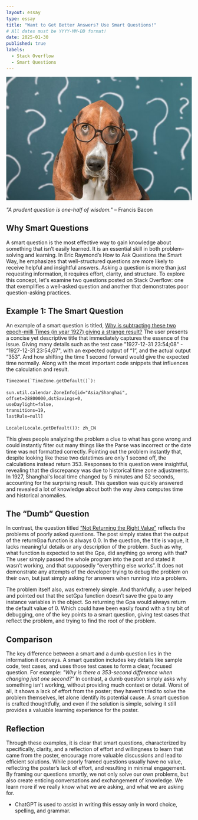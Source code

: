 ```yaml
---
layout: essay
type: essay
title: "Want to Get Better Answers? Use Smart Questions!"
# All dates must be YYYY-MM-DD format!
date: 2025-01-30
published: true
labels:
  - Stack Overflow
  - Smart Questions
---
```

<img src="../img/essays/DogQuestion.jpg">

*"A prudent question is one-half of wisdom."* – Francis Bacon

## Why Smart Questions

A smart question is the most effective way to gain knowledge about something that isn’t easily learned. It is an essential skill in both problem-solving and learning. In Eric Raymond’s How to Ask Questions the Smart Way, he emphasizes that well-structured questions are more likely to receive helpful and insightful answers. Asking a question is more than just requesting information, it requires effort, clarity, and structure. To explore this concept, let's examine two questions posted on Stack Overflow: one that exemplifies a well-asked question and another that demonstrates poor question-asking practices.

## Example 1: The Smart Question

An example of a smart question is titled, [Why is subtracting these two epoch-milli Times (in year 1927) giving a strange result?](https://stackoverflow.com/questions/6841333/why-is-subtracting-these-two-epoch-milli-times-in-year-1927-giving-a-strange-r) 
The user presents a concise yet descriptive title that immediately captures the essence of the issue. Giving many details such as the test case "1927-12-31 23:54;08" - “1927-12-31 23:54;07", with an expected output of “1”, and the actual output “353”. And how shifting the time 1 second forward would give the expected time normally. Along with the most important code snippets that influences the calculation and result.

```
Timezone(`TimeZone.getDefault()`):

sun.util.calendar.ZoneInfo[id="Asia/Shanghai",
offset=28800000,dstSavings=0,
useDaylight=false,
transitions=19,
lastRule=null]

Locale(Locale.getDefault()): zh_CN

```

This gives people analyzing the problem a clue to what has gone wrong and could instantly filter out many things like the Parse was incorrect or the date time was not formatted correctly. Pointing out the problem instantly that, despite looking like these two datetimes are only 1 second off, the calculations instead return 353.
Responses to this question were insightful, revealing that the discrepancy was due to historical time zone adjustments. In 1927, Shanghai's local time changed by 5 minutes and 52 seconds, accounting for the surprising result. This question was quickly answered and revealed a lot of knowledge about both the way Java computes time and historical anomalies.

## The “Dumb” Question

In contrast, the question titled [“Not Returning the Right Value”](https://stackoverflow.com/questions/26141822/not-returning-the-correct-value) reflects the problems of poorly asked questions. The post simply states that the output of the returnGpa function is always 0.0. In the question, the title is vague, it lacks meaningful details or any description of the problem. Such as why, what function is expected to set the Gpa, did anything go wrong with that? The user simply passed the whole program into the post and stated it wasn’t working, and that supposedly “everything else works”. It does not demonstrate any attempts of the developer trying to debug the problem on their own, but just simply asking for answers when running into a problem.

The problem itself also, was extremely simple. And thankfully, a user helped and pointed out that the setGpa function doesn’t save the gpa to any instance variables in the object. So returning the Gpa would always return the default value of 0. Which could have been easily found with a tiny bit of debugging, one of the key points to a smart question, giving test cases that reflect the problem, and trying to find the root of the problem.

## Comparison

The key difference between a smart and a dumb question lies in the information it conveys. A smart question includes key details like sample code, test cases, and uses those test cases to form a clear, focused question. For example: *"Why is there a 353-second difference when changing just one second?"* In contrast, a dumb question simply asks why something isn’t working, without providing much context or detail. Worst of all, it shows a lack of effort from the poster; they haven’t tried to solve the problem themselves, let alone identify its potential cause. A smart question is crafted thoughtfully, and even if the solution is simple, solving it still provides a valuable learning experience for the poster.


## Reflection

Through these examples, it is clear that smart questions, characterized by specifically, clarity, and a reflection of effort and willingness to learn that came from the poster, encourage more valuable discussions and lead to efficient solutions. While poorly framed questions usually have no value, reflecting the poster’s lack of effort, and resulting in minimal engagement. By framing our questions smartly, we not only solve our own problems, but also create enticing conversations and exchangement of knowledge. We learn more if we really know what we are asking, and what we are asking for.


- ChatGPT is used to assist in writing this essay only in word choice, spelling, and grammar.


